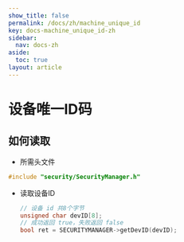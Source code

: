 ```yaml
---
show_title: false
permalink: /docs/zh/machine_unique_id
key: docs-machine_unique_id-zh
sidebar:
  nav: docs-zh
aside:
  toc: true
layout: article
---
```

# 设备唯一ID码

## 如何读取
* 所需头文件
 ```c++
 #include "security/SecurityManager.h"
 ```
* 读取设备ID
    ```c++
    // 设备 id 共8个字节
    unsigned char devID[8];
    // 成功返回 true，失败返回 false
    bool ret = SECURITYMANAGER->getDevID(devID);
    ```